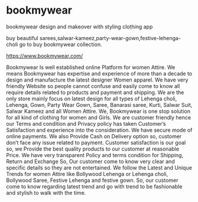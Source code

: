 # bookmywear

bookmywear design and makeover with styling clothing app

buy beautiful sarees,salwar-kameez,party-wear-gown,festive-lehenga-choli go to buy bookmywear collection.

https://www.bookmywear.com/

Bookmywear Is well established online Platform for women Attire. We means Bookmywear has expertise and experience of more than a decade to design and manufacture the latest designer Women apparel. We have very friendly Website so people cannot confuse and easily come to know all require details related to products and payment and shipping. We are the only store mainly focus on latest design for all types of Lehenga choli, Lehenga, Gown, Party Wear Gown, Saree, Banarasi saree, Kurti, Salwar Suit, Salwar Kameez and all Women Attire.  We, Bookmywear is one stop solution for all kind of clothing for women and Girls. We are customer friendly hence our Terms and condition and Privacy policy has taken Customer’s Satisfaction and experience into the consideration. We have secure mode of online payments. We also Provide Cash on Delivery option so, customer don’t face any issue related to payment. Customer satisfaction is our goal so, we Provide the best quality products to our customer at reasonable Price. We have very transparent Policy and terms condition for Shipping, Return and Exchange So, Our customer come to know very clear and specific details so they are not entertained. We follow the Latest and Unique Trends for women Attire like Bollywood Lehenga or Lehenga choli, Bollywood Saree, Festive Lehenga and festive gown. So, our customer come to know regarding latest trend and go with trend to be fashionable and stylish to walk with the time.
